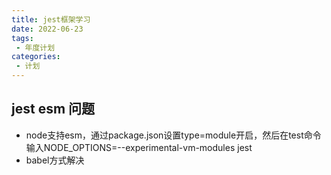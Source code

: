 ```yaml
---
title: jest框架学习
date: 2022-06-23
tags:
 - 年度计划
categories:
 - 计划
---
```



## jest esm 问题
- node支持esm，通过package.json设置type=module开启，然后在test命令输入NODE_OPTIONS=--experimental-vm-modules jest
- babel方式解决